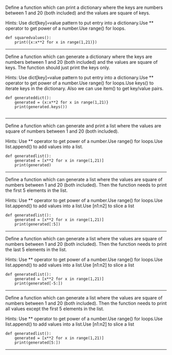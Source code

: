 Define a function which can print a dictionary where the keys are numbers between 1 and 20 (both included) and the values are square of keys.

Hints:
Use dict[key]=value pattern to put entry into a dictionary.Use ** operator to get power of a number.Use range() for loops.

```
def squaredvalues():
    print({x:x**2 for x in range(1,21)})
```

---

Define a function which can generate a dictionary where the keys are numbers between 1 and 20 (both included) and the values are square of keys. The function should just print the keys only.

Hints:
Use dict[key]=value pattern to put entry into a dictionary.Use ** operator to get power of a number.Use range() for loops.Use keys() to iterate keys in the dictionary. Also we can use item() to get key/value pairs.

```
def generateddict():
    generated = {x:x**2 for x in range(1,21)}
    print(generated.keys())
    
```
---

Define a function which can generate and print a list where the values are square of numbers between 1 and 20 (both included).

Hints:
Use ** operator to get power of a number.Use range() for loops.Use list.append() to add values into a list.

```
def generatedlist():
    generated = [x**2 for x in range(1,21)]
    print(generated)
```
---

Define a function which can generate a list where the values are square of numbers between 1 and 20 (both included). Then the function needs to print the first 5 elements in the list.

Hints:
Use ** operator to get power of a number.Use range() for loops.Use list.append() to add values into a list.Use [n1:n2] to slice a list

```
def generatedlist():
    generated = [x**2 for x in range(1,21)]
    print(generated[:5])
```

---

Define a function which can generate a list where the values are square of numbers between 1 and 20 (both included). Then the function needs to print the last 5 elements in the list.

Hints:
Use ** operator to get power of a number.Use range() for loops.Use list.append() to add values into a list.Use [n1:n2] to slice a list

```
def generatedlist():
    generated = [x**2 for x in range(1,21)]
    print(generated[-5:])
```

---

Define a function which can generate a list where the values are square of numbers between 1 and 20 (both included). Then the function needs to print all values except the first 5 elements in the list.

Hints: Use ** operator to get power of a number.Use range() for loops.Use list.append() to add values into a list.Use [n1:n2] to slice a list

```
def generatedlist():
    generated = [x**2 for x in range(1,21)]
    print(generated[5:])
```

---


